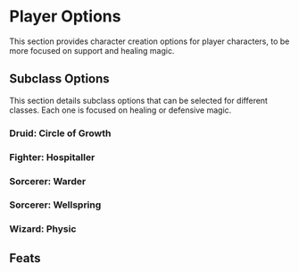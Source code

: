 # Player Options

This section provides character creation options for player characters, to be more focused on support and healing magic.

## Subclass Options

This section details subclass options that can be selected for different classes.  Each one is focused on healing or defensive magic.

### Druid: Circle of Growth

### Fighter: Hospitaller

### Sorcerer:  Warder

### Sorcerer:  Wellspring

### Wizard: Physic

## Feats